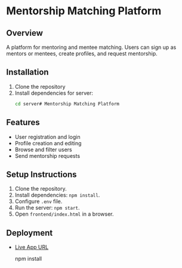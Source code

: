 # Mentorship Matching Platform

## Overview
A platform for mentoring and mentee matching. Users can sign up as mentors or mentees, create profiles, and request mentorship.

## Installation

1. Clone the repository
2. Install dependencies for server:
   ```bash
   cd server# Mentorship Matching Platform

## Features
- User registration and login
- Profile creation and editing
- Browse and filter users
- Send mentorship requests

## Setup Instructions
1. Clone the repository.
2. Install dependencies: `npm install`.
3. Configure `.env` file.
4. Run the server: `npm start`.
5. Open `frontend/index.html` in a browser.

## Deployment
- [Live App URL](#)

   npm install
